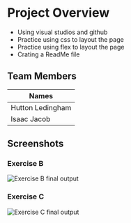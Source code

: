 # Project Overview
- Using visual studios and github
- Practice using css to layout the page
- Practice using flex to layout the page
- Crating a ReadMe file
## Team Members
|Names|
|-----|
|Hutton Ledingham|
|Isaac Jacob|
## Screenshots
### Exercise B
![Exercise B final output](./ExerciseB.gif)

### Exercise C
![Exercise C final output](./ExerciseB.gif)
